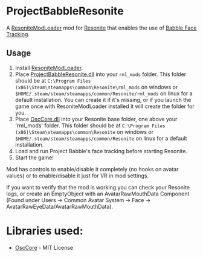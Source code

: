 # ProjectBabbleResonite

A [ResoniteModLoader](https://github.com/resonite-modding-group/ResoniteModLoader) mod for [Resonite](https://resonite.com/) that enables the use of [Babble Face Tracking](https://github.com/SummerSigh/ProjectBabble).

## Usage
1. Install [ResoniteModLoader](https://github.com/resonite-modding-group/ResoniteModLoader).
2. Place [ProjectBabbleResonite.dll](https://github.com/Meister1593/ProjectBabbleResonite/releases) into your `rml_mods` folder. This folder should be at `C:\Program Files (x86)\Steam\steamapps\common\Resonite\rml_mods` on windows or `$HOME/.steam/steam/steamapps/common/Resonite/rml_mods` on linux for a default installation. You can create it if it's missing, or if you launch the game once with ResoniteModLoader installed it will create the folder for you.
3. Place [OscCore.dll](https://github.com/Meister1593/ProjectBabbleResonite/releases) into your Resonite base folder, one above your 'rml_mods' folder. This folder should be at `C:\Program Files (x86)\Steam\steamapps\common\Resonite` on windows or `$HOME/.steam/steam/steamapps/common/Resonite` on linux for a default installation.
4. Load and run Project Babble's face tracking before starting Resonite.
5. Start the game!

Mod has controls to enable/disable it completely (no hooks on avatar values) or to enable/disable it just for VR in mod settings.

If you want to verify that the mod is working you can check your Resonite logs, or create an EmptyObject with an AvatarRawMouthData Component (Found under Users -> Common Avatar System -> Face -> AvatarRawEyeData/AvatarRawMouthData).

# Libraries used:
- [OscCore](https://github.com/tilde-love/osc-core) - MIT License
